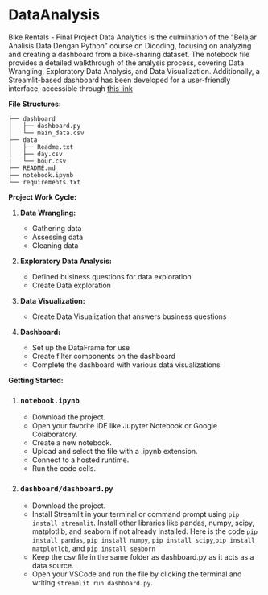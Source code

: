 # DataAnalysis
Bike Rentals - Final Project Data Analytics is the culmination of the "Belajar Analisis Data Dengan Python" course on Dicoding, focusing on analyzing and creating a dashboard from a bike-sharing dataset. The notebook file provides a detailed walkthrough of the analysis process, covering Data Wrangling, Exploratory Data Analysis, and Data Visualization. Additionally, a Streamlit-based dashboard has been developed for a user-friendly interface, accessible through [this link]( https://dbdataanalysisfitroh.streamlit.app/)

**File Structures:**
```
├── dashboard
│   ├── dashboard.py
│   └── main_data.csv
├── data
│   ├── Readme.txt
│   ├── day.csv
|   └── hour.csv
├── README.md
├── notebook.ipynb
└── requirements.txt
```

**Project Work Cycle:**
1. **Data Wrangling:**
   - Gathering data
   - Assessing data
   - Cleaning data

2. **Exploratory Data Analysis:**
   - Defined business questions for data exploration
   - Create Data exploration

3. **Data Visualization:**
   - Create Data Visualization that answers business questions

4. **Dashboard:**
   - Set up the DataFrame for use
   - Create filter components on the dashboard
   - Complete the dashboard with various data visualizations

**Getting Started:**
1. ### `notebook.ipynb`
   - Download the project.
   - Open your favorite IDE like Jupyter Notebook or Google Colaboratory.
   - Create a new notebook.
   - Upload and select the file with a .ipynb extension.
   - Connect to a hosted runtime.
   - Run the code cells.

2. ### `dashboard/dashboard.py`
   - Download the project.
   - Install Streamlit in your terminal or command prompt using `pip install streamlit`. Install other libraries like pandas, numpy, scipy, matplotlib, and seaborn if not already installed. Here is the code `pip install pandas`, `pip install numpy`, `pip install scipy`,`pip install matplotlob`, and `pip install seaborn`
   - Keep the csv file in the same folder as dashboard.py as it acts as a data source.
   - Open your VSCode and run the file by clicking the terminal and writing `streamlit run dashboard.py`.
